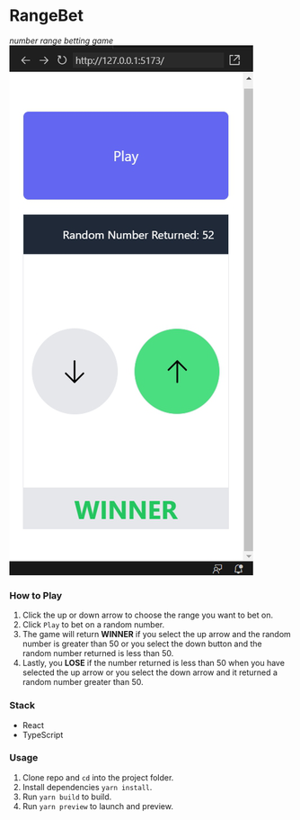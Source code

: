 # RangeBet

*number range betting game* 
![rangeBet image](https://github.com/marcusbello/rangebet/raw/main/rangeBet.png)


### How to Play
1. Click the up or down arrow to choose the range you want to bet on.
2. Click `Play` to bet on a random number.
3. The game will return **WINNER** if you select the up arrow and the random number is greater than 50 or you select the down button and the random number returned is less than 50.
4. Lastly, you **LOSE** if the number returned is less than 50 when you have selected the up arrow or you select the down arrow and it returned a random number greater than 50.


### Stack
- React
- TypeScript


### Usage
1. Clone repo and `cd` into the project folder.
2. Install dependencies `yarn install`.
3. Run `yarn build` to build.
4. Run `yarn preview` to launch and preview.



